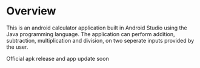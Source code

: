 # Overview

This is an android calculator application built in Android Studio using the Java programming language. The application can perform addition, subtraction,
multiplication and division, on two seperate inputs provided by the user.

Official apk release and app update soon


